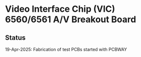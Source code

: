 # Video Interface Chip (VIC) 6560/6561 A/V Breakout Board
## Status
19-Apr-2025: Fabrication of test PCBs started with PCBWAY
